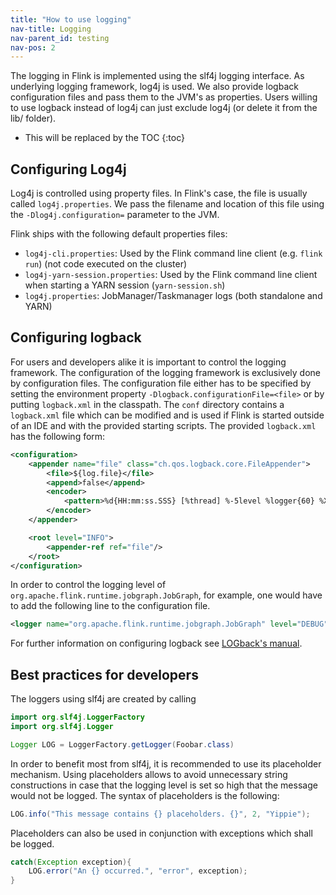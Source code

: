 ```yaml
---
title: "How to use logging"
nav-title: Logging
nav-parent_id: testing
nav-pos: 2
---
```

<!--
Licensed to the Apache Software Foundation (ASF) under one
or more contributor license agreements.  See the NOTICE file
distributed with this work for additional information
regarding copyright ownership.  The ASF licenses this file
to you under the Apache License, Version 2.0 (the
"License"); you may not use this file except in compliance
with the License.  You may obtain a copy of the License at

  http://www.apache.org/licenses/LICENSE-2.0

Unless required by applicable law or agreed to in writing,
software distributed under the License is distributed on an
"AS IS" BASIS, WITHOUT WARRANTIES OR CONDITIONS OF ANY
KIND, either express or implied.  See the License for the
specific language governing permissions and limitations
under the License.
-->

The logging in Flink is implemented using the slf4j logging interface. As underlying logging framework, log4j is used. We also provide logback configuration files and pass them to the JVM's as properties. Users willing to use logback instead of log4j can just exclude log4j (or delete it from the lib/ folder).

* This will be replaced by the TOC
{:toc}

## Configuring Log4j

Log4j is controlled using property files. In Flink's case, the file is usually called `log4j.properties`. We pass the filename and location of this file using the `-Dlog4j.configuration=` parameter to the JVM.

Flink ships with the following default properties files:

- `log4j-cli.properties`: Used by the Flink command line client (e.g. `flink run`) (not code executed on the cluster)
- `log4j-yarn-session.properties`: Used by the Flink command line client when starting a YARN session (`yarn-session.sh`)
- `log4j.properties`: JobManager/Taskmanager logs (both standalone and YARN)

## Configuring logback

For users and developers alike it is important to control the logging framework.
The configuration of the logging framework is exclusively done by configuration files.
The configuration file either has to be specified by setting the environment property `-Dlogback.configurationFile=<file>` or by putting `logback.xml` in the classpath.
The `conf` directory contains a `logback.xml` file which can be modified and is used if Flink is started outside of an IDE and with the provided starting scripts.
The provided `logback.xml` has the following form:

~~~ xml
<configuration>
    <appender name="file" class="ch.qos.logback.core.FileAppender">
        <file>${log.file}</file>
        <append>false</append>
        <encoder>
            <pattern>%d{HH:mm:ss.SSS} [%thread] %-5level %logger{60} %X{sourceThread} - %msg%n</pattern>
        </encoder>
    </appender>

    <root level="INFO">
        <appender-ref ref="file"/>
    </root>
</configuration>
~~~

In order to control the logging level of `org.apache.flink.runtime.jobgraph.JobGraph`, for example, one would have to add the following line to the configuration file.

~~~ xml
<logger name="org.apache.flink.runtime.jobgraph.JobGraph" level="DEBUG"/>
~~~

For further information on configuring logback see [LOGback's manual](http://logback.qos.ch/manual/configuration.html).

## Best practices for developers

The loggers using slf4j are created by calling

~~~ java
import org.slf4j.LoggerFactory
import org.slf4j.Logger

Logger LOG = LoggerFactory.getLogger(Foobar.class)
~~~

In order to benefit most from slf4j, it is recommended to use its placeholder mechanism.
Using placeholders allows to avoid unnecessary string constructions in case that the logging level is set so high that the message would not be logged.
The syntax of placeholders is the following:

~~~ java
LOG.info("This message contains {} placeholders. {}", 2, "Yippie");
~~~

Placeholders can also be used in conjunction with exceptions which shall be logged.

~~~ java
catch(Exception exception){
	LOG.error("An {} occurred.", "error", exception);
}
~~~
